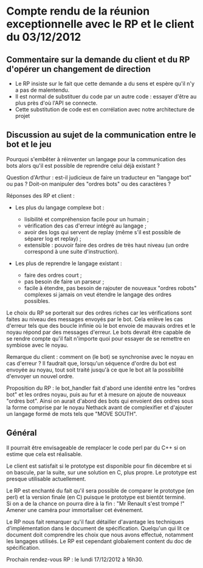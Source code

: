 # Compte rendu de la réunion exceptionnelle avec le RP et le client du 03/12/2012

## Commentaire sur la demande du client et du RP d'opérer un changement de direction

* Le RP insiste sur le fait que cette demande a du sens et espère qu'il n'y a
pas de malentendu.
* Il est normal de substituer du code par un autre code : essayer d'être au plus
près d'où l'API se connecte.
* Cette substitution de code est en corrélation avec notre architecture de
projet

## Discussion au sujet de la communication entre le bot et le jeu

Pourquoi s'embêter à réinventer un langage pour la communication des bots
alors qu'il est possible de reprendre celui déjà existant ?

Question d'Arthur : est-il judicieux de faire un traducteur en "langage bot" ou pas ?
Doit-on manipuler des "ordres bots" ou des caractères ?

Réponses des RP et client :

* Les plus du langage complexe bot :
	* lisibilité et compréhension facile pour un humain ;
	* vérification des cas d'erreur intégré au langage ;
	* avoir des logs qui servent de replay (même s'il est possible de séparer
	  log et replay) ;
	* extensible : pouvoir faire des ordres de très haut niveau (un ordre
	  correspond à une suite d'instruction).

* Les plus de reprendre le langage existant :
	* faire des ordres court ;
	* pas besoin de faire un parseur ;
	* facile à étendre, pas besoin de rajouter de nouveaux "ordres robots"
	  complexes si jamais on veut étendre le langage des ordres possibles.

Le choix du RP se porterait sur des ordres riches car les vérifications sont
faites au niveau des messages envoyés par le bot. Cela enlève les cas d'erreur
tels que des boucle infinie où le bot envoie de mauvais ordres et le
noyau répond par des messages d'erreur.
Le bots devrait être capable de se rendre compte qu'il fait n'importe quoi
pour essayer de se remettre en symbiose avec le noyau.

Remarque du client : comment on (le bot) se synchronise avec le noyau en cas
d'erreur ? Il faudrait que, lorsqu'un séquence d'ordre du bot est envoyée au
noyau, tout soit traité jusqu'à ce que le bot ait la possibilité d'envoyer un
nouvel ordre.

Proposition du RP : le bot_handler fait d'abord une identité entre les "ordres
bot" et les ordres noyau, puis au fur et à mesure on ajoute de nouveaux "ordres
bot". Ainsi on aurait d'abord des bots qui envoient des ordres sous la forme
comprise par le noyau Nethack avant de complexifier et d'ajouter un langage
formé de mots tels que "MOVE SOUTH".

## Général

Il pourrait être envisageable de remplacer le code perl par du C++ si on
estime que cela est réalisable.

Le client est satisfait si le prototype est disponible pour fin décembre et si
on bascule, par la suite, sur une solution en C, plus propre.
Le prototype est presque utilisable actuellement.

Le RP est enchanté du fait qu'il sera possible de comparer le prototype (en perl)
et la version finale (en C) puisque le prototype est bientôt terminé.  
Si on a de la chance on pourra dire à la fin : "Mr Renault s'est trompé !"  
Amener une caméra pour immortaliser cet événement.

Le RP nous fait remarquer qu'il faut détailler d'avantage les techniques
d'implémentation dans le document de spécification. Quelqu'un qui lit ce
document doit comprendre les choix que nous avons effectué, notamment les
langages utilisés.
Le RP est cependant globalement content du doc de spécification.


Prochain rendez-vous RP : le lundi 17/12/2012 à 16h30.
